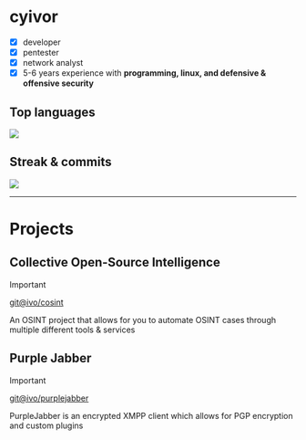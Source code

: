 # cyivor
- [x] developer
- [x] pentester
- [x] network analyst
- [x] 5-6 years experience with **programming, linux, and defensive & offensive security**

## Top languages
![](https://github-readme-stats.vercel.app/api/top-langs/?username=cyivor&layout=compact&theme=dracula&hide_border=true)

## Streak & commits
![](https://github-readme-streak-stats.herokuapp.com?user=cyivor&theme=dracula&hide_border=true&card_width=439&hide_total_contributions=true)

---

# Projects

## Collective Open-Source Intelligence
> [!IMPORTANT]
> [git@ivo/cosint](https://github.com/cyivor/COSINT)
> 
> An OSINT project that allows for you to automate OSINT cases through multiple different tools & services

## Purple Jabber 
> [!IMPORTANT]
> [git@ivo/purplejabber](https://github.com/cyivor/purplejabber)
> 
> PurpleJabber is an encrypted XMPP client which allows for PGP encryption and custom plugins 
